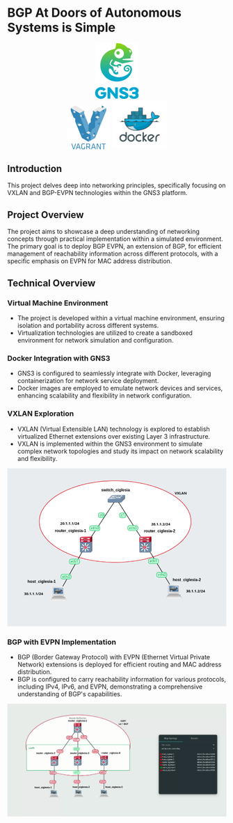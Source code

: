 # BGP At Doors of Autonomous Systems is Simple

<p align="center">
  <img src="gns3.png" width="20%"/> 
  <br/>
  <img src="vagrant.png" style="width: 20%;" />
  <img src="docker.png" style="width: 25%;" />
</p>

## Introduction

This project delves deep into networking principles, specifically focusing on VXLAN and BGP-EVPN technologies within the GNS3 platform.

## Project Overview

The project aims to showcase a deep understanding of networking concepts through practical implementation within a simulated environment. The primary goal is to deploy BGP EVPN, an extension of BGP, for efficient management of reachability information across different protocols, with a specific emphasis on EVPN for MAC address distribution.

## Technical Overview

### Virtual Machine Environment

- The project is developed within a virtual machine environment, ensuring isolation and portability across different systems.
- Virtualization technologies are utilized to create a sandboxed environment for network simulation and configuration.

### Docker Integration with GNS3

- GNS3 is configured to seamlessly integrate with Docker, leveraging containerization for network service deployment.
- Docker images are employed to emulate network devices and services, enhancing scalability and flexibility in network configuration.

### VXLAN Exploration

- VXLAN (Virtual Extensible LAN) technology is explored to establish virtualized Ethernet extensions over existing Layer 3 infrastructure.
- VXLAN is implemented within the GNS3 environment to simulate complex network topologies and study its impact on network scalability and flexibility.

[![](p2.topology.png)](https://github.com/AndreIglesias/Bgp-At-Doors-of-Autonomous-Systems-is-Simple/tree/main/P2)

### BGP with EVPN Implementation

- BGP (Border Gateway Protocol) with EVPN (Ethernet Virtual Private Network) extensions is deployed for efficient routing and MAC address distribution.
- BGP is configured to carry reachability information for various protocols, including IPv4, IPv6, and EVPN, demonstrating a comprehensive understanding of BGP's capabilities.

[![](p3.topology.gif)](https://github.com/AndreIglesias/Bgp-At-Doors-of-Autonomous-Systems-is-Simple/tree/main/P3)
